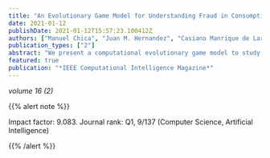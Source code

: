 ```yaml
---
title: "An Evolutionary Game Model for Understanding Fraud in Consumption Taxes"
date: 2021-01-12
publishDate: 2021-01-12T15:57:23.100412Z
authors: ["Manuel Chica", "Juan M. Hernandez", "Casiano Manrique de Lara Penate", "Raymond Chiong"]
publication_types: ["2"]
abstract: "We present a computational evolutionary game model to study and understand fraud dynamics in the consumption tax system, using real-world data of VAT declarations by businesses registered in the Canary Islands, Spain. Players are cooperators if they correctly declare their value added tax (VAT), and are defectors otherwise. We see increasing the subjective audit probability for low transactions is more efficient than increasing this probability for high transactions. Second, favoring social rewards for cooperators or alternative penalties for defectors can be effective policies, but their success depends on the distribution of the audit probability for low and high transactions."
featured: true
publication: "*IEEE Computational Intelligence Magazine*"
---
```



_volume 16 (2)_


{{% alert note %}}

Impact factor: 9.083. Journal rank: Q1, 9/137 (Computer Science, Artificial Intelligence)

{{% /alert %}}

